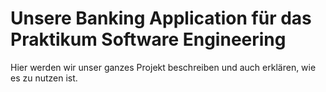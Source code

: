 # Unsere Banking Application für das Praktikum Software Engineering

Hier werden wir unser ganzes Projekt beschreiben und auch erklären, wie es zu nutzen ist.
